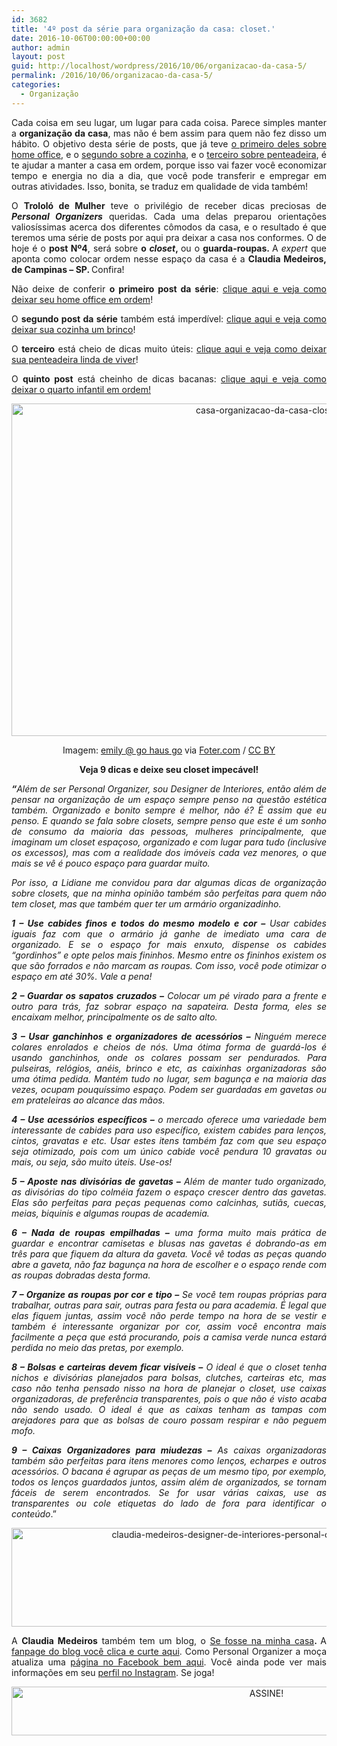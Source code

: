 ```yaml
---
id: 3682
title: '4º post da série para organização da casa: closet.'
date: 2016-10-06T00:00:00+00:00
author: admin
layout: post
guid: http://localhost/wordpress/2016/10/06/organizacao-da-casa-5/
permalink: /2016/10/06/organizacao-da-casa-5/
categories:
  - Organização
---
```

<p align="justify">
  Cada coisa em seu lugar, um lugar para cada coisa. Parece simples manter a <strong>organização da casa</strong>, mas não é bem assim para quem não fez disso um hábito. O objetivo desta série de posts, que já teve <a href="http://www.trololodemulher.com.br/2016/09/22/organizacao-da-casa-2/" target="_blank">o primeiro deles sobre home office</a>, e o <a href="http://www.trololodemulher.com.br/2016/09/27/organizacao-da-casa-3/" target="_blank">segundo sobre a cozinha</a>, e o <a href="http://www.trololodemulher.com.br/2016/09/29/organizacao-da-casa-4/" target="_blank">terceiro sobre penteadeira</a>, é te ajudar a manter a casa em ordem, porque isso vai fazer você economizar tempo e energia no dia a dia, que você pode transferir e empregar em outras atividades. Isso, bonita, se traduz em qualidade de vida também!
</p>

<p align="justify">
  O <strong>Trololó de Mulher</strong> teve o privilégio de receber dicas preciosas de <strong><em>Personal Organizers</em></strong> queridas. Cada uma delas preparou orientações valiosíssimas acerca dos diferentes cômodos da casa, e o resultado é que teremos uma série de posts por aqui pra deixar a casa nos conformes. O de hoje é o <strong>post Nº4</strong>, será sobre <strong>o <em>closet</em>, </strong>ou o <strong>guarda-roupas. </strong>A <em>expert</em> que aponta como colocar ordem nesse espaço da casa é a <strong>Claudia Medeiros, de Campinas – SP. </strong>Confira!
</p>

<p align="justify">
  Não deixe de conferir <strong>o primeiro post da série</strong>: <a href="http://www.trololodemulher.com.br/2016/09/22/organizacao-da-casa-2/">clique aqui e veja como deixar seu home office em ordem</a>!
</p>

<p align="justify">
  O <strong>segundo post da série</strong> também está imperdível: <a href="http://www.trololodemulher.com.br/2016/09/27/organizacao-da-casa-3/">clique aqui e veja como deixar sua cozinha um brinco</a>!
</p>

<p align="justify">
  O <strong>terceiro</strong> está cheio de dicas muito úteis: <a href="http://www.trololodemulher.com.br/2016/09/29/organizacao-da-casa-4/" target="_blank">clique aqui e veja como deixar sua penteadeira linda de viver</a>!
</p>

<p align="justify">
  O <strong>quinto post</strong> está cheinho de dicas bacanas: <a href="http://www.trololodemulher.com.br/2016/10/18/organizacao-da-casa-6/" target="_blank">clique aqui e veja como deixar o quarto infantil em ordem!</a>
</p>

<p align="center">
  <img class="alignnone size-full wp-image-13063" src="http://www.trololodemulher.com.br/blog/wp-content/uploads/2016/10/CASA-ORGANIZACAO-DA-CASA-CLOSET.jpg" alt="casa-organizacao-da-casa-closet" width="800" height="532" />
</p>

<p align="center">
  Imagem: <a href="http://www.flickr.com/photos/60849758@N05/" target="_blank">emily @ go haus go</a> via <a href="http://foter.com/" target="_blank">Foter.com</a> / <a href="http://creativecommons.org/licenses/by/2.0/" target="_blank">CC BY</a>
</p>

<p align="center">
  <strong>Veja 9 dicas e deixe seu closet impecável!</strong>
</p>

<p align="justify">
  <em><strong>“</strong>Além de ser Personal Organizer, sou Designer de Interiores, então além de pensar na organização de um espaço sempre penso na questão estética também. Organizado e bonito sempre é melhor, não é? É assim que eu penso. E quando se fala sobre closets, sempre penso que este é um sonho de consumo da maioria das pessoas, mulheres principalmente, que imaginam um closet espaçoso, organizado e com lugar para tudo (inclusive os excessos), mas com a realidade dos imóveis cada vez menores, o que mais se vê é pouco espaço para guardar muito.</em>
</p>

<p align="justify">
  <em>Por isso, a Lidiane me convidou para dar algumas dicas de organização sobre closets, que na minha opinião também são perfeitas para quem não tem closet, mas que também quer ter um armário organizadinho.</em>
</p>

<p align="justify">
  <em><b>1 &#8211; Use cabides finos e todos do mesmo modelo e cor &#8211;</b> Usar cabides iguais faz com que o armário já ganhe de imediato uma cara de organizado. E se o espaço for mais enxuto, dispense os cabides “gordinhos” e opte pelos mais fininhos. Mesmo entre os fininhos existem os que são forrados e não marcam as roupas. Com isso, você pode otimizar o espaço em até 30%. Vale a pena!</em>
</p>

<p align="justify">
  <em><b>2 – Guardar os sapatos cruzados –</b> Colocar um pé virado para a frente e outro para trás, faz sobrar espaço na sapateira. Desta forma, eles se encaixam melhor, principalmente os de salto alto.</em>
</p>

<p align="justify">
  <em><b>3 – Usar ganchinhos e organizadores de acessórios –</b> Ninguém merece colares enrolados e cheios de nós. Uma ótima forma de guardá-los é usando ganchinhos, onde os colares possam ser pendurados. Para pulseiras, relógios, anéis, brinco e etc, as caixinhas organizadoras são uma ótima pedida. Mantém tudo no lugar, sem bagunça e na maioria das vezes, ocupam pouquíssimo espaço. Podem ser guardadas em gavetas ou em prateleiras ao alcance das mãos.</em>
</p>

<p align="justify">
  <em><b>4 – Use acessórios específicos –</b> o mercado oferece uma variedade bem interessante de cabides para uso específico, existem cabides para lenços, cintos, gravatas e etc. Usar estes itens também faz com que seu espaço seja otimizado, pois com um único cabide você pendura 10 gravatas ou mais, ou seja, são muito úteis. Use-os!</em>
</p>

<p align="justify">
  <em><b>5 – Aposte nas divisórias de gavetas –</b> Além de manter tudo organizado, as divisórias do tipo colméia fazem o espaço crescer dentro das gavetas. Elas são perfeitas para peças pequenas como calcinhas, sutiãs, cuecas, meias, biquinis e algumas roupas de academia.</em>
</p>

<p align="justify">
  <em><b>6 – Nada de roupas empilhadas –</b> uma forma muito mais prática de guardar e encontrar camisetas e blusas nas gavetas é dobrando-as em três para que fiquem da altura da gaveta. Você vê todas as peças quando abre a gaveta, não faz bagunça na hora de escolher e o espaço rende com as roupas dobradas desta forma.</em>
</p>

<p align="justify">
  <em><b>7 – Organize as roupas por cor e tipo –</b> Se você tem roupas próprias para trabalhar, outras para sair, outras para festa ou para academia. É legal que elas fiquem juntas, assim você não perde tempo na hora de se vestir e também é interessante organizar por cor, assim você encontra mais facilmente a peça que está procurando, pois a camisa verde nunca estará perdida no meio das pretas, por exemplo.</em>
</p>

<p align="justify">
  <em><b>8 – Bolsas e carteiras devem ficar visíveis –</b> O ideal é que o closet tenha nichos e divisórias planejados para bolsas, clutches, carteiras etc, mas caso não tenha pensado nisso na hora de planejar o closet, use caixas organizadoras, de preferência transparentes, pois o que não é visto acaba não sendo usado. O ideal é que as caixas tenham as tampas com arejadores para que as bolsas de couro possam respirar e não peguem mofo.</em>
</p>

<p align="justify">
  <em><b>9 – Caixas Organizadores para miudezas –</b> As caixas organizadoras também são perfeitas para itens menores como lenços, echarpes e outros acessórios. O bacana é agrupar as peças de um mesmo tipo, por exemplo, todos os lenços guardados juntos, assim além de organizados, se tornam fáceis de serem encontrados. Se for usar várias caixas, use as transparentes ou cole etiquetas do lado de fora para identificar o conteúdo</em>.”
</p>

<p align="center">
  <img class="alignnone size-full wp-image-13066" src="http://www.trololodemulher.com.br/blog/wp-content/uploads/2016/10/CLAUDIA-MEDEIROS-DESIGNER-DE-INTERIORES-PERSONAL-ORGANIZER-CAMPINAS-SP.jpg" alt="claudia-medeiros-designer-de-interiores-personal-organizer-campinas-sp" width="800" height="158" />
</p>

<p align="justify">
  A <strong>Claudia Medeiros</strong> também tem um blog, o <a href="https://sefossenaminhacasa.wordpress.com/" target="_blank">Se fosse na minha casa</a><strong>. </strong>A <a href="https://www.facebook.com/SeFosseNaMinhaCasa/" target="_blank">fanpage do blog você clica e curte aqui</a>. Como Personal Organizer a moça atualiza uma <a href="https://www.facebook.com/claudiamedeirosdesigner/timeline" target="_blank">página no Facebook bem aqui</a>. Você ainda pode ver mais informações em seu <a href="https://www.instagram.com/sefossenaminhacasa/" target="_blank">perfil no Instagram</a>. Se joga!
</p>

<p align="center">
  <a href="http://feedburner.google.com/fb/a/mailverify?uri=blogBichaFemea&loc=en_US" target="_blank"><img class="alignnone size-full wp-image-10439" src="http://www.trololodemulher.com.br/blog/wp-content/uploads/2014/09/ASSINE.png" alt="ASSINE!" width="800" height="78" /></a>
</p>

<p align="justify">
